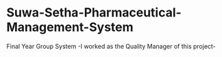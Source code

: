 # Suwa-Setha-Pharmaceutical-Management-System
Final Year Group System
-I worked as the Quality Manager of this project- 
 
